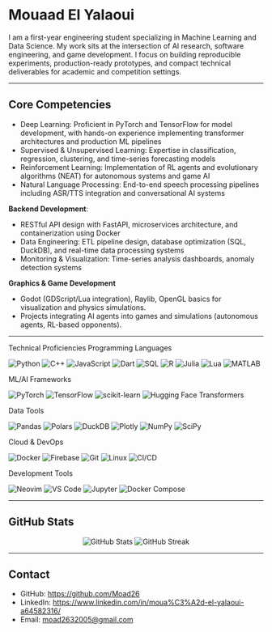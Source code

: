 # Mouaad El Yalaoui

I am a first-year engineering student specializing in Machine Learning and Data Science. My work sits at the intersection of AI research, software engineering, and game development. I focus on building reproducible experiments, production-ready prototypes, and compact technical deliverables for academic and competition settings.

---

## Core Competencies
 - Deep Learning: Proficient in PyTorch and TensorFlow for model development, with hands-on experience implementing transformer architectures and production ML pipelines
 - Supervised & Unsupervised Learning: Expertise in classification, regression, clustering, and time-series forecasting models
 - Reinforcement Learning: Implementation of RL agents and evolutionary algorithms (NEAT) for autonomous systems and game AI
 - Natural Language Processing: End-to-end speech processing pipelines including ASR/TTS integration and conversational AI systems

**Backend Development**: 
 - RESTful API design with FastAPI, microservices architecture, and containerization using Docker 
 - Data Engineering: ETL pipeline design, database optimization (SQL, DuckDB), and real-time data processing systems
 - Monitoring & Visualization: Time-series analysis dashboards, anomaly detection systems

**Graphics & Game Development**
- Godot (GDScript/Lua integration), Raylib, OpenGL basics for visualization and physics simulations.
- Projects integrating AI agents into games and simulations (autonomous agents, RL-based opponents).

---
Technical Proficiencies
Programming Languages
<p align="left">
  <img src="https://img.shields.io/badge/Python-3776AB?style=for-the-badge&logo=python&logoColor=white" alt="Python"/>
  <img src="https://img.shields.io/badge/C++-00599C?style=for-the-badge&logo=c%2B%2B&logoColor=white" alt="C++"/>
  <img src="https://img.shields.io/badge/JavaScript-F7DF1E?style=for-the-badge&logo=javascript&logoColor=black" alt="JavaScript"/>
  <img src="https://img.shields.io/badge/Dart-0175C2?style=for-the-badge&logo=dart&logoColor=white" alt="Dart"/>
  <img src="https://img.shields.io/badge/SQL-4479A1?style=for-the-badge&logo=postgresql&logoColor=white" alt="SQL"/>
  <img src="https://img.shields.io/badge/R-276DC3?style=for-the-badge&logo=r&logoColor=white" alt="R"/>
  <img src="https://img.shields.io/badge/Julia-9558B2?style=for-the-badge&logo=julia&logoColor=white" alt="Julia"/>
  <img src="https://img.shields.io/badge/Lua-2C2D72?style=for-the-badge&logo=lua&logoColor=white" alt="Lua"/>
  <img src="https://img.shields.io/badge/MATLAB-0076A8?style=for-the-badge&logo=mathworks&logoColor=white" alt="MATLAB"/>
</p>
ML/AI Frameworks
<p align="left">
  <img src="https://img.shields.io/badge/PyTorch-EE4C2C?style=for-the-badge&logo=pytorch&logoColor=white" alt="PyTorch"/>
  <img src="https://img.shields.io/badge/TensorFlow-FF6F00?style=for-the-badge&logo=tensorflow&logoColor=white" alt="TensorFlow"/>
  <img src="https://img.shields.io/badge/scikit--learn-F7931E?style=for-the-badge&logo=scikit-learn&logoColor=white" alt="scikit-learn"/>
  <img src="https://img.shields.io/badge/🤗%20Transformers-FFD21E?style=for-the-badge" alt="Hugging Face Transformers"/>
</p>
Data Tools
<p align="left">
  <img src="https://img.shields.io/badge/Pandas-150458?style=for-the-badge&logo=pandas&logoColor=white" alt="Pandas"/>
  <img src="https://img.shields.io/badge/Polars-CD792C?style=for-the-badge&logo=polars&logoColor=white" alt="Polars"/>
  <img src="https://img.shields.io/badge/DuckDB-FFF000?style=for-the-badge&logo=duckdb&logoColor=black" alt="DuckDB"/>
  <img src="https://img.shields.io/badge/Plotly-3F4F75?style=for-the-badge&logo=plotly&logoColor=white" alt="Plotly"/>
  <img src="https://img.shields.io/badge/NumPy-013243?style=for-the-badge&logo=numpy&logoColor=white" alt="NumPy"/>
  <img src="https://img.shields.io/badge/SciPy-8CAAE6?style=for-the-badge&logo=scipy&logoColor=white" alt="SciPy"/>
</p>
Cloud & DevOps
<p align="left">
  <img src="https://img.shields.io/badge/Docker-2496ED?style=for-the-badge&logo=docker&logoColor=white" alt="Docker"/>
  <img src="https://img.shields.io/badge/Firebase-FFCA28?style=for-the-badge&logo=firebase&logoColor=black" alt="Firebase"/>
  <img src="https://img.shields.io/badge/Git-F05032?style=for-the-badge&logo=git&logoColor=white" alt="Git"/>
  <img src="https://img.shields.io/badge/Linux-FCC624?style=for-the-badge&logo=linux&logoColor=black" alt="Linux"/>
  <img src="https://img.shields.io/badge/CI/CD-2088FF?style=for-the-badge&logo=github-actions&logoColor=white" alt="CI/CD"/>
</p>
Development Tools
<p align="left">
  <img src="https://img.shields.io/badge/Neovim-57A143?style=for-the-badge&logo=neovim&logoColor=white" alt="Neovim"/>
  <img src="https://img.shields.io/badge/VS%20Code-007ACC?style=for-the-badge&logo=visual-studio-code&logoColor=white" alt="VS Code"/>
  <img src="https://img.shields.io/badge/Jupyter-F37626?style=for-the-badge&logo=jupyter&logoColor=white" alt="Jupyter"/>
  <img src="https://img.shields.io/badge/Docker%20Compose-2496ED?style=for-the-badge&logo=docker&logoColor=white" alt="Docker Compose"/>
</p>  

---

## GitHub Stats
<p align="center">
  <img src="https://github-readme-stats.vercel.app/api?username=Moad26&show_icons=true&theme=tokyonight" alt="GitHub Stats" />
  <img src="https://github-readme-streak-stats.herokuapp.com/?user=Moad26&theme=tokyonight" alt="GitHub Streak" />
</p>

---

## Contact
- GitHub: https://github.com/Moad26  
- LinkedIn: https://www.linkedin.com/in/moua%C3%A2d-el-yalaoui-a64582316/  
- Email: moad2632005@gmail.com
